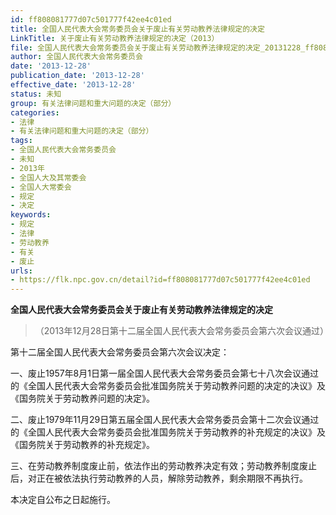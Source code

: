 ```yaml
---
id: ff808081777d07c501777f42ee4c01ed
title: 全国人民代表大会常务委员会关于废止有关劳动教养法律规定的决定
LinkTitle: 关于废止有关劳动教养法律规定的决定（2013）
file: 全国人民代表大会常务委员会关于废止有关劳动教养法律规定的决定_20131228_ff808081777d07c501777f42ee4c01ed.docx
author: 全国人民代表大会常务委员会
date: '2013-12-28'
publication_date: '2013-12-28'
effective_date: '2013-12-28'
status: 未知
group: 有关法律问题和重大问题的决定（部分）
categories:
- 法律
- 有关法律问题和重大问题的决定（部分）
tags:
- 全国人民代表大会常务委员会
- 未知
- 2013年
- 全国人大及其常委会
- 全国人大常委会
- 规定
- 决定
keywords:
- 规定
- 法律
- 劳动教养
- 有关
- 废止
urls:
- https://flk.npc.gov.cn/detail?id=ff808081777d07c501777f42ee4c01ed
---
```


**全国人民代表大会常务委员会关于废止有关劳动教养法律规定的决定**

> （2013年12月28日第十二届全国人民代表大会常务委员会第六次会议通过）

第十二届全国人民代表大会常务委员会第六次会议决定：

一、废止1957年8月1日第一届全国人民代表大会常务委员会第七十八次会议通过的《全国人民代表大会常务委员会批准国务院关于劳动教养问题的决定的决议》及《国务院关于劳动教养问题的决定》。

二、废止1979年11月29日第五届全国人民代表大会常务委员会第十二次会议通过的《全国人民代表大会常务委员会批准国务院关于劳动教养的补充规定的决议》及《国务院关于劳动教养的补充规定》。

三、在劳动教养制度废止前，依法作出的劳动教养决定有效；劳动教养制度废止后，对正在被依法执行劳动教养的人员，解除劳动教养，剩余期限不再执行。

本决定自公布之日起施行。
